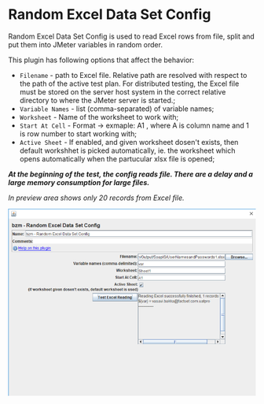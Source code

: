 # Random Excel Data Set Config 

Random Excel Data Set Config is used to read Excel rows from file, split and put them into JMeter variables in random order.

This plugin has following options that affect the behavior:
  * `Filename` - path to Excel file. Relative path are resolved with respect to the path of the active test plan. For distributed testing, the Excel file must be stored on the server host system in the correct relative directory to where the JMeter server is started.;
  * `Variable Names` - list (comma-separated) of variable names;
  * `Worksheet` - Name of the worksheet to work with;
  * `Start At Cell` - Format -> exmaple: A1 , where A is column name and 1 is row number to start working with;
  * `Active Sheet` - If enabled, and given worksheet dosen't exists, then default workshhet is picked automatically, ie. the worksheet which opens automatically when the partucular xlsx file is opened;

_***At the beginning of the test, the config reads file. There are a delay and a large memory consumption for large files.***_

_In preview area shows only 20 records from Excel file._

![](randomExcelDataSetConfig.png)
